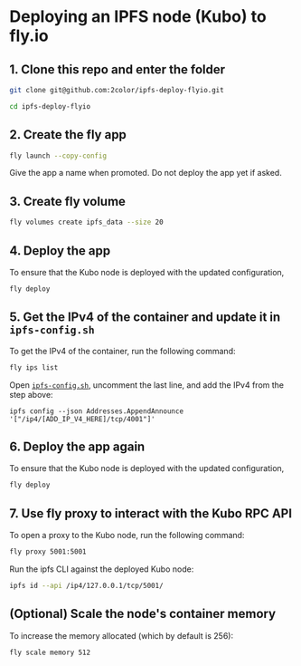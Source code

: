 # Deploying an IPFS node (Kubo) to fly.io

## 1. Clone this repo and enter the folder

```sh
git clone git@github.com:2color/ipfs-deploy-flyio.git

cd ipfs-deploy-flyio
```

## 2. Create the fly app

```sh
fly launch --copy-config
```

Give the app a name when promoted. Do not deploy the app yet if asked.


## 3. Create fly volume

```sh
fly volumes create ipfs_data --size 20
```

## 4. Deploy the app

To ensure that the Kubo node is deployed with the updated configuration,

```sh
fly deploy
```

## 5. Get the IPv4 of the container and update it in `ipfs-config.sh`

To get the IPv4 of the container, run the following command:

```sh
fly ips list
```

Open [`ipfs-config.sh`](./ipfs-config.sh), uncomment the last line, and add the IPv4 from the step above:

```
ipfs config --json Addresses.AppendAnnounce '["/ip4/[ADD_IP_V4_HERE]/tcp/4001"]'
```

## 6. Deploy the app again

To ensure that the Kubo node is deployed with the updated configuration,

```sh
fly deploy
```

## 7. Use fly proxy to interact with the Kubo RPC API

To open a proxy to the Kubo node, run the following command:

```sh
fly proxy 5001:5001
```

Run the ipfs CLI against the deployed Kubo node:

```sh
ipfs id --api /ip4/127.0.0.1/tcp/5001/
```

## (Optional) Scale the node's container memory

To increase the memory allocated (which by default is 256):

```sh
fly scale memory 512
```